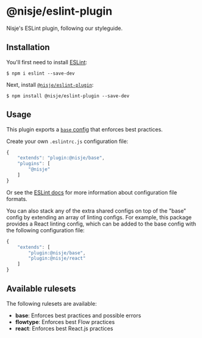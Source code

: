 # @nisje/eslint-plugin
Nisje's ESLint plugin, following our styleguide.

## Installation
You'll first need to install [ESLint](http://eslint.org):

```
$ npm i eslint --save-dev
```

Next, install [`@nisje/eslint-plugin`](https://github.com/DekodeInteraktiv/nisje/styleguide-javascript/tree/master/packages/@nisje/eslint-plugin):

```
$ npm install @nisje/eslint-plugin --save-dev
```

## Usage
This plugin exports a [`base` config](index.js) that enforces best practices.

Create your own `.eslintrc.js` configuration file:

```js
{
	"extends": "plugin:@nisje/base",
	"plugins": [
		"@nisje"
	]
}
```

Or see the [ESLint docs](http://eslint.org/docs/user-guide/configuring.html#configuration-file-formats) for more information about configuration file formats.

You can also stack any of the extra shared configs on top of the "base" config by extending an array of linting configs. For example, this package provides a React linting config, which can be added to the base config with the following configuration file:

```js
{
	"extends": [
		"plugin:@nisje/base",
		"plugin:@nisje/react"
	]
}
```

## Available rulesets
The following rulesets are available:

*   **base**: Enforces best practices and possible errors
*   **flowtype**: Enforces best Flow practices
*   **react**: Enforces best React.js practices
